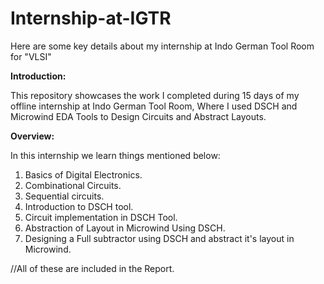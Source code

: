 # Internship-at-IGTR
Here are some key details about my internship at Indo German Tool Room for "VLSI"

**Introduction:**

This repository showcases the work I completed during 15 days of my offline internship at Indo German Tool Room, Where I used DSCH and Microwind EDA Tools to Design Circuits and Abstract Layouts.

**Overview:**

In this internship we learn things mentioned below:

1. Basics of Digital Electronics.
2. Combinational Circuits.
3. Sequential circuits.
4. Introduction to DSCH tool.
5. Circuit implementation in DSCH Tool.
6. Abstraction of Layout in Microwind Using DSCH.
7. Designing a Full subtractor using DSCH and abstract it's layout in Microwind.

//All of these are included in the Report.
